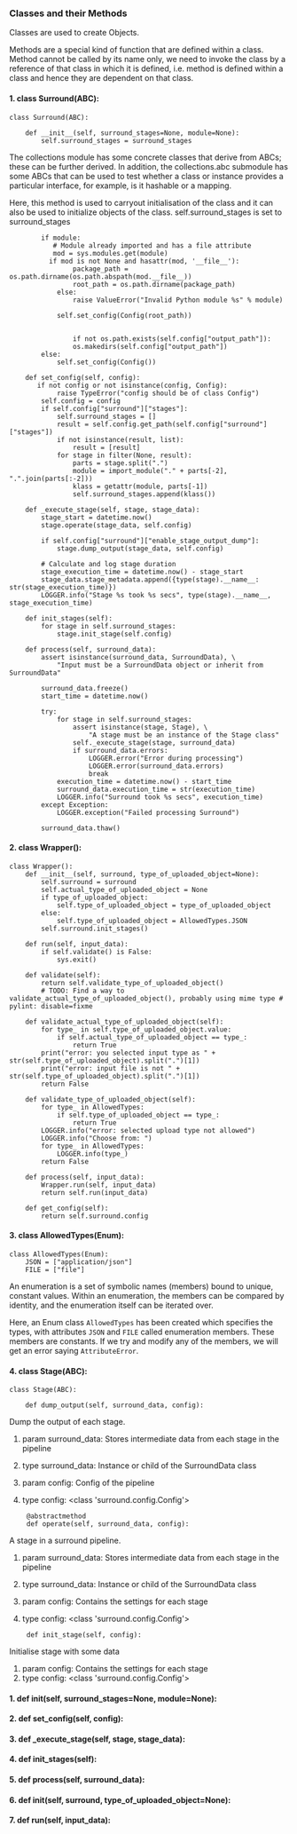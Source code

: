 ### Classes and their Methods

Classes are used to create Objects.

Methods are a special kind of function that are defined within a class. Method cannot be called by its name only, we need to invoke the class by a reference of that class in which it is defined, i.e. method is defined within a class and hence they are dependent on that class.


#### 1. class Surround(ABC):

    class Surround(ABC):

        def __init__(self, surround_stages=None, module=None):
            self.surround_stages = surround_stages

The collections module has some concrete classes that derive from ABCs; these can be further derived. In addition, the collections.abc submodule has some ABCs that can be used to test whether a class or instance provides a particular interface, for example, is it hashable or a mapping.

Here, this method is used to carryout initialisation of the class and it can also be used to initialize objects of the class. self.surround_stages is set to surround_stages 

            if module:
               # Module already imported and has a file attribute
               mod = sys.modules.get(module)
              if mod is not None and hasattr(mod, '__file__'):
                    package_path = os.path.dirname(os.path.abspath(mod.__file__))
                    root_path = os.path.dirname(package_path)
                else:
                    raise ValueError("Invalid Python module %s" % module)

                self.set_config(Config(root_path))


                    if not os.path.exists(self.config["output_path"]):
                    os.makedirs(self.config["output_path"])
            else:
                self.set_config(Config())

        def set_config(self, config):
           if not config or not isinstance(config, Config):
                raise TypeError("config should be of class Config")
            self.config = config
            if self.config["surround"]["stages"]:
                self.surround_stages = []
                result = self.config.get_path(self.config["surround"]["stages"])
                if not isinstance(result, list):
                    result = [result]
                for stage in filter(None, result):
                    parts = stage.split(".")
                    module = import_module("." + parts[-2], ".".join(parts[:-2]))
                    klass = getattr(module, parts[-1])
                    self.surround_stages.append(klass())

        def _execute_stage(self, stage, stage_data):
            stage_start = datetime.now()
            stage.operate(stage_data, self.config)

            if self.config["surround"]["enable_stage_output_dump"]:
                stage.dump_output(stage_data, self.config)

            # Calculate and log stage duration
            stage_execution_time = datetime.now() - stage_start
            stage_data.stage_metadata.append({type(stage).__name__: str(stage_execution_time)})
            LOGGER.info("Stage %s took %s secs", type(stage).__name__, stage_execution_time)

        def init_stages(self):
            for stage in self.surround_stages:
                stage.init_stage(self.config)

        def process(self, surround_data):
            assert isinstance(surround_data, SurroundData), \
                "Input must be a SurroundData object or inherit from SurroundData"

            surround_data.freeze()
            start_time = datetime.now()

            try:
                for stage in self.surround_stages:
                    assert isinstance(stage, Stage), \
                        "A stage must be an instance of the Stage class"
                    self._execute_stage(stage, surround_data)
                    if surround_data.errors:
                        LOGGER.error("Error during processing")
                        LOGGER.error(surround_data.errors)
                        break
                execution_time = datetime.now() - start_time
                surround_data.execution_time = str(execution_time)
                LOGGER.info("Surround took %s secs", execution_time)
            except Exception:
                LOGGER.exception("Failed processing Surround")

            surround_data.thaw()



#### 2. class Wrapper():

    class Wrapper():
        def __init__(self, surround, type_of_uploaded_object=None):
            self.surround = surround
            self.actual_type_of_uploaded_object = None
            if type_of_uploaded_object:
                self.type_of_uploaded_object = type_of_uploaded_object
            else:
                self.type_of_uploaded_object = AllowedTypes.JSON
            self.surround.init_stages()

        def run(self, input_data):
            if self.validate() is False:
                sys.exit()

        def validate(self):
            return self.validate_type_of_uploaded_object()
            # TODO: Find a way to validate_actual_type_of_uploaded_object(), probably using mime type # pylint: disable=fixme

        def validate_actual_type_of_uploaded_object(self):
            for type_ in self.type_of_uploaded_object.value:
                if self.actual_type_of_uploaded_object == type_:
                    return True
            print("error: you selected input type as " + str(self.type_of_uploaded_object).split(".")[1])
            print("error: input file is not " + str(self.type_of_uploaded_object).split(".")[1])
            return False

        def validate_type_of_uploaded_object(self):
            for type_ in AllowedTypes:
                if self.type_of_uploaded_object == type_:
                    return True
            LOGGER.info("error: selected upload type not allowed")
            LOGGER.info("Choose from: ")
            for type_ in AllowedTypes:
                LOGGER.info(type_)
            return False

        def process(self, input_data):
            Wrapper.run(self, input_data)
            return self.run(input_data)

        def get_config(self):
            return self.surround.config


#### 3. class AllowedTypes(Enum):

    class AllowedTypes(Enum):
        JSON = ["application/json"]
        FILE = ["file"]
        
An enumeration is a set of symbolic names (members) bound to unique, constant values. Within an enumeration, the members can be compared by identity, and the enumeration itself can be iterated over.

Here, an Enum class `AllowedTypes` has been created which specifies the types, with attributes `JSON` and `FILE` called enumeration members. These members are constants. If we try and modify any of the members, we will get an error saying `AttributeError`.


#### 4. class Stage(ABC):

    class Stage(ABC):
        
        def dump_output(self, surround_data, config):

Dump the output of each stage.
1. param surround_data: Stores intermediate data from each stage in the pipeline
2. type surround_data: Instance or child of the SurroundData class
3. param config: Config of the pipeline
4. type config: <class 'surround.config.Config'>


        @abstractmethod
        def operate(self, surround_data, config):

A stage in a surround pipeline.
1. param surround_data: Stores intermediate data from each stage in the pipeline
2. type surround_data: Instance or child of the SurroundData class
3. param config: Contains the settings for each stage
4. type config: <class 'surround.config.Config'>


        def init_stage(self, config):

Initialise stage with some data
1. param config: Contains the settings for each stage
2. type config: <class 'surround.config.Config'>




#### 1. def __init__(self, surround_stages=None, module=None):

#### 2. def set_config(self, config):

#### 3. def _execute_stage(self, stage, stage_data):

#### 4. def init_stages(self):

#### 5. def process(self, surround_data):

#### 6. def __init__(self, surround, type_of_uploaded_object=None):

#### 7. def run(self, input_data):
